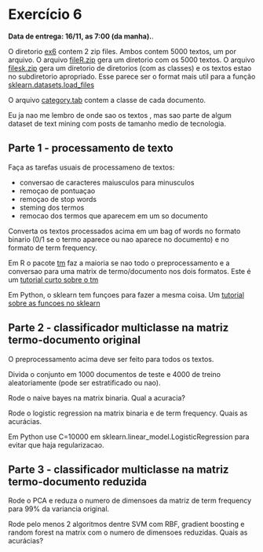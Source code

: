 # Exercício 6

**Data de entrega: 16/11, as 7:00 (da manha).**.

O diretorio [ex6](http://www.ic.unicamp.br/~wainer/cursos/2s2016/ml/ex6) contem 2 zip files. Ambos contem 5000 textos, um por arquivo. O arquivo [fileR.zip](http://www.ic.unicamp.br/~wainer/cursos/2s2016/ml/ex6/fileR.zip) gera um diretorio com os 5000 textos. O arquivo [filesk.zip](http://www.ic.unicamp.br/~wainer/cursos/2s2016/ml/ex6/filesk.zip) gera um diretorio de diretorios (com as classes) e os textos estao no subdiretorio apropriado. Esse parece ser o format mais util para a função [sklearn.datasets.load_files](http://scikit-learn.org/stable/modules/generated/sklearn.datasets.load_files.html#sklearn.datasets.load_files)

O arquivo [category.tab](http://www.ic.unicamp.br/~wainer/cursos/2s2016/ml/ex6/categoriy.tab) contem a classe de cada documento.

Eu ja nao me lembro de onde sao os textos , mas sao parte de algum dataset de text mining com posts de tamanho medio de tecnologia.

## Parte 1 - processamento de texto
Faça as tarefas usuais de processameno de textos:

* conversao de caracteres maiusculos para minusculos
* remoçao de pontuaçao
* remoçao de stop words
* steming dos termos
* remocao dos termos que aparecem em um so documento

Converta os textos processados acima em um bag of words no formato binario (0/1 se o termo aparece ou nao aparece no documento) e no formato de term frequency.

Em R o pacote [tm](https://cran.r-project.org/web/packages/tm/index.html) faz a maioria se nao todo o preprocessamento e a conversao para uma matrix de termo/documento nos dois formatos. Este é um [tutorial curto sobre o tm](https://rstudio-pubs-static.s3.amazonaws.com/31867_8236987cf0a8444e962ccd2aec46d9c3.html)

Em Python, o sklearn tem funçoes para fazer a mesma coisa. Um [tutorial sobre as funcoes no sklearn](http://scikit-learn.org/stable/tutorial/text_analytics/working_with_text_data.html)

## Parte 2 - classificador multiclasse na matriz termo-documento original
O preprocessamento acima deve ser feito para todos os textos.

Divida o conjunto em 1000 documentos de teste e 4000 de treino aleatoriamente (pode ser estratificado ou nao).

Rode o naive bayes na matrix binaria. Qual a acuracia?

Rode o logistic regression na matrix binaria e de term frequency. Quais as acurácias.

Em Python use C=10000 em sklearn.linear_model.LogisticRegression para evitar que haja regularizacao. 

## Parte 3 - classificador multiclasse na matriz termo-documento reduzida
Rode o PCA e reduza o numero de dimensoes da matriz de term frequency para 99% da variancia original.

Rode pelo menos 2 algoritmos dentre SVM com RBF, gradient boosting e random forest na matrix com o numero de dimensoes reduzidas. Quais as acurácias? 
